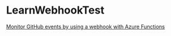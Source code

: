 # LearnWebhookTest

[Monitor GitHub events by using a webhook with Azure Functions](https://docs.microsoft.com/en-us/learn/modules/monitor-github-events-with-a-function-triggered-by-a-webhook/) 

